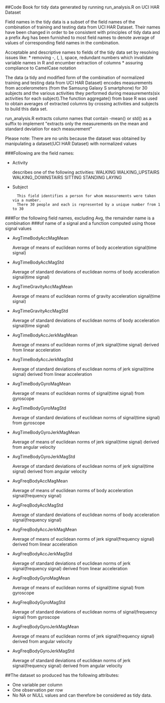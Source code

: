 ##Code Book for tidy data generated by running run_analysis.R on UCI HAR Dataset


Field names in the tidy data is a subset of the  field names  of the combination of training and testing data from UCI HAR Dataset.
Their names have been changed in order to be consistent with principles of tidy data and a prefix Avg has been furnished
to most field names to denote average of values of corresponding field names in the combination.

Acceptable and descriptive names to fields of the tidy data set by resolving issues like:
	* removing -, (, ), space, redundant numbers which  invalidate variable  names in R and encumber extraction of columns
	* assuring compliance to CamelCase notation

The data (a tidy and modified form of the combination of normalized training and testing data from UCI HAR Dataset)
encodes measurements from accelerometers (from the Samsung Galaxy S smartphone) for 30 subjects and the various 
activities they performed during measurements(six activities for each subject).The function aggregate() from
base R was used to obtain averages of extracted columns by crossing activities and subjects to
build this data set.

run_analysis.R extracts column names that contain -mean() or std() as a suffix to implement
"extracts only the measurements on the mean and standard deviation for each measurement"

Please note: 
There are no units because the dataset was obtained by manipulating a dataset(UCI HAR Dataset)
with normalized values

###Following are the field names:
* Activity

	describes one of the following activities:
	 WALKING
	 WALKING_UPSTAIRS
	 WALKING_DOWNSTAIRS
	 SITTING
	 STANDING
	 LAYING


* Subject 

		This field identifies a person for whom measurements were taken via a number.
		There 30 people and each is represented by a unique number from 1 to 30
		
###For the following field names,  excluding Avg, the remainder name is a combination
###of name of a signal and a function computed using those signal values 

* AvgTimeBodyAccMagMean

	Average of means of euclidean norms of body acceleration signal(time signal) 
	
* AvgTimeBodyAccMagStd

	Average of standard deviations of euclidean norms of body acceleration signal(time signal) 
	
* AvgTimeGravityAccMagMean

	Average of means of euclidean norms of gravity acceleration signal(time signal) 
	
* AvgTimeGravityAccMagStd
 
	Average of standard deviations of euclidean norms of body acceleration signal(time signal) 
	
* AvgTimeBodyAccJerkMagMean

	Average of means of euclidean norms of  jerk signal(time signal) derived from linear acceleration
	
* AvgTimeBodyAccJerkMagStd

	Average of standard deviations of euclidean norms of jerk signal(time signal) derived from linear acceleration
	
* AvgTimeBodyGyroMagMean

	Average of means of euclidean norms of signal(time signal) from gyroscope
	
* AvgTimeBodyGyroMagStd

	Average of standard deviations of euclidean norms of signal(time signal) from gyroscope
	
* AvgTimeBodyGyroJerkMagMean

	Average of means of euclidean norms of jerk signal(time signal) derived from angular velocity
	
* AvgTimeBodyGyroJerkMagStd

	Average of standard deviations of euclidean norms of jerk signal(time signal) derived from angular velocity
	
* AvgFreqBodyAccMagMean

	Average of means of euclidean norms of body acceleration signal(frequency signal)
	
* AvgFreqBodyAccMagStd

	Average of standard deviations of euclidean norms of body acceleration signal(frequency signal)
	
* AvgFreqBodyAccJerkMagMean

	Average of means of euclidean norms of  jerk signal(frequency signal) derived from linear acceleration
	
* AvgFreqBodyAccJerkMagStd 

	Average of standard deviations of euclidean norms of jerk signal(frequency signal) derived from linear acceleration

* AvgFreqBodyGyroMagMean

	Average of means of euclidean norms of signal(time signal) from gyroscope
	
* AvgFreqBodyGyroMagStd 

    Average of standard deviations of euclidean norms of signal(frequency signal) from gyroscope
	
* AvgFreqBodyGyroJerkMagMean

	Average of means of euclidean norms of jerk signal(frequency signal) derived from angular velocity
	
* AvgFreqBodyGyroJerkMagStd 

	Average of standard deviations of euclidean norms of jerk signal(frequency signal) derived from angular velocity

##The dataset so produced has the following attributes:
* One variable per column
* One observation per row
* No NA or NULL values
and can therefore be considered as tidy data.